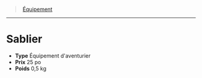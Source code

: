 ﻿---
!EquipmentItem
Type: Équipement d'aventurier
Price: 25 po
Weight: 0,5 kg
Id: equipment_hd.md#sablier
ParentLink: equipment_hd.md#Équipement
Name: Sablier
ParentName: Équipement
NameLevel: 1
Attributes:
  Name: Sablier
  Markdown: >+
    # <!--Name-->Sablier<!--/Name-->


    - **Type** <!--Type-->Équipement d'aventurier<!--/Type-->

    - **Prix** <!--Price-->25 po<!--/Price-->

    - **Poids** <!--Weight-->0,5 kg<!--/Weight-->

  Type: Équipement d'aventurier
  Price: 25 po
  Weight: 0,5 kg
AttributesDictionary: >+
  Name: Sablier

  Markdown: >+

    # <!--Name-->Sablier<!--/Name-->





    - **Type** <!--Type-->Équipement d'aventurier<!--/Type-->



    - **Prix** <!--Price-->25 po<!--/Price-->



    - **Poids** <!--Weight-->0,5 kg<!--/Weight-->



  Type: Équipement d'aventurier

  Price: 25 po

  Weight: 0,5 kg

---
> [Équipement](hd_equipment.md)

---

# Sablier

- **Type** Équipement d'aventurier
- **Prix** 25 po
- **Poids** 0,5 kg

